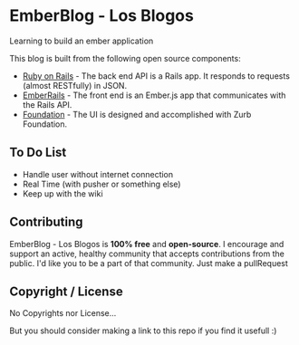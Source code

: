 EmberBlog - Los Blogos
==========

Learning to build an ember application

This blog is built from the following open source components:

- [Ruby on Rails](https://github.com/rails/rails) - The back end API is a Rails app. It responds to requests (almost RESTfully) in JSON.
- [EmberRails](https://github.com/emberjs/ember-rails) - The front end is an Ember.js app that communicates with the Rails API. 
- [Foundation](http://foundation.zurb.com/) - The UI is designed and accomplished with Zurb Foundation.

## To Do List
- Handle user without internet connection 
- Real Time (with pusher or something else)
- Keep up with the wiki


## Contributing
EmberBlog - Los Blogos is **100% free** and **open-source**. I encourage and support an active, healthy community that accepts contributions from the public. I'd like you to be a part of that community.
Just make a pullRequest

## Copyright / License
No Copyrights nor License... 

But you should consider making a link to this repo if you find it usefull :) 